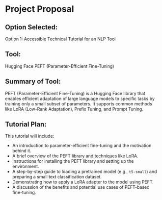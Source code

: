 # Project Proposal

## Option Selected:
Option 1: Accessible Technical Tutorial for an NLP Tool

## Tool:
Hugging Face PEFT (Parameter-Efficient Fine-Tuning)

## Summary of Tool:
PEFT (Parameter-Efficient Fine-Tuning) is a Hugging Face library that enables efficient adaptation of large language models to specific tasks by training only a small subset of parameters. It supports common methods like LoRA (Low-Rank Adaptation), Prefix Tuning, and Prompt Tuning.

## Tutorial Plan:
This tutorial will include:
- An introduction to parameter-efficient fine-tuning and the motivation behind it.
- A brief overview of the PEFT library and techniques like LoRA.
- Instructions for installing the PEFT library and setting up the environment.
- A step-by-step guide to loading a pretrained model (e.g., `t5-small`) and preparing a small text classification dataset.
- Demonstrating how to apply a LoRA adapter to the model using PEFT.
- A discussion of the benefits and potential use cases of PEFT-based fine-tuning.

